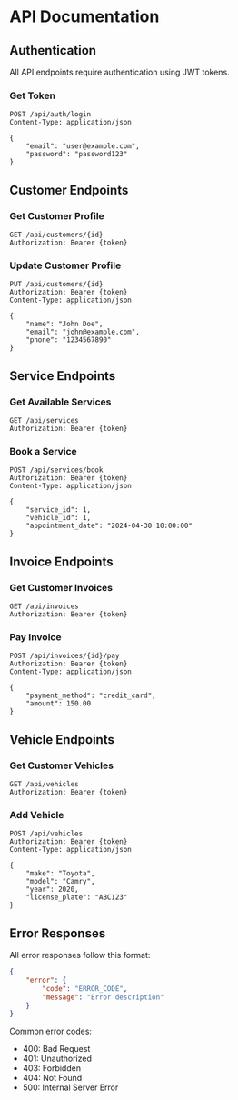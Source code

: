 # API Documentation

## Authentication

All API endpoints require authentication using JWT tokens.

### Get Token
```
POST /api/auth/login
Content-Type: application/json

{
    "email": "user@example.com",
    "password": "password123"
}
```

## Customer Endpoints

### Get Customer Profile
```
GET /api/customers/{id}
Authorization: Bearer {token}
```

### Update Customer Profile
```
PUT /api/customers/{id}
Authorization: Bearer {token}
Content-Type: application/json

{
    "name": "John Doe",
    "email": "john@example.com",
    "phone": "1234567890"
}
```

## Service Endpoints

### Get Available Services
```
GET /api/services
Authorization: Bearer {token}
```

### Book a Service
```
POST /api/services/book
Authorization: Bearer {token}
Content-Type: application/json

{
    "service_id": 1,
    "vehicle_id": 1,
    "appointment_date": "2024-04-30 10:00:00"
}
```

## Invoice Endpoints

### Get Customer Invoices
```
GET /api/invoices
Authorization: Bearer {token}
```

### Pay Invoice
```
POST /api/invoices/{id}/pay
Authorization: Bearer {token}
Content-Type: application/json

{
    "payment_method": "credit_card",
    "amount": 150.00
}
```

## Vehicle Endpoints

### Get Customer Vehicles
```
GET /api/vehicles
Authorization: Bearer {token}
```

### Add Vehicle
```
POST /api/vehicles
Authorization: Bearer {token}
Content-Type: application/json

{
    "make": "Toyota",
    "model": "Camry",
    "year": 2020,
    "license_plate": "ABC123"
}
```

## Error Responses

All error responses follow this format:
```json
{
    "error": {
        "code": "ERROR_CODE",
        "message": "Error description"
    }
}
```

Common error codes:
- 400: Bad Request
- 401: Unauthorized
- 403: Forbidden
- 404: Not Found
- 500: Internal Server Error 